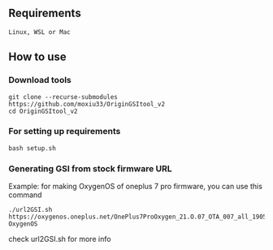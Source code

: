 ## Requirements
    Linux, WSL or Mac

## How to use

### Download tools
```
git clone --recurse-submodules https://github.com/moxiu33/OriginGSItool_v2
cd OriginGSItool_v2
```

### For setting up requirements
    bash setup.sh

### Generating GSI from stock firmware URL
Example: for making OxygenOS of oneplus 7 pro firmware, you can use this command
```
./url2GSI.sh https://oxygenos.oneplus.net/OnePlus7ProOxygen_21.O.07_OTA_007_all_1905120542_fc480574576b4843.zip OxygenOS
```
check url2GSI.sh for more info
